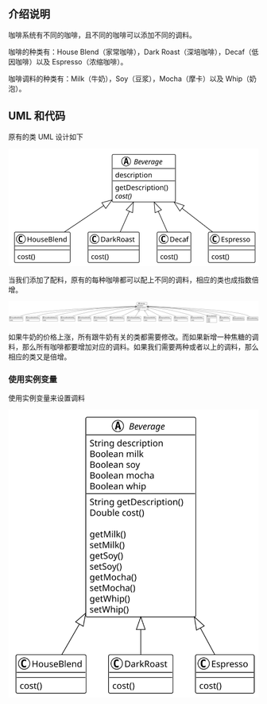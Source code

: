 ## 介绍说明

咖啡系统有不同的咖啡，且不同的咖啡可以添加不同的调料。

咖啡的种类有：House Blend（家常咖啡），Dark Roast（深培咖啡），Decaf（低因咖啡）以及 Espresso（浓缩咖啡）。

咖啡调料的种类有：Milk（牛奶），Soy（豆浆），Mocha（摩卡）以及 Whip（奶泡）。

## UML 和代码

原有的类 UML 设计如下

<div align="center"><img src="./a/uml_1.svg"></div>

当我们添加了配料，原有的每种咖啡都可以配上不同的调料，相应的类也成指数倍增。

<div align="center"><img src="./a/uml_2.svg"></div>

如果牛奶的价格上涨，所有跟牛奶有关的类都需要修改。而如果新增一种焦糖的调料，那么所有咖啡都要增加对应的调料。如果我们需要两种或者以上的调料，那么相应的类又是倍增。

### 使用实例变量

使用实例变量来设置调料

<div align="center"><img src="./b/uml.svg"></div>
